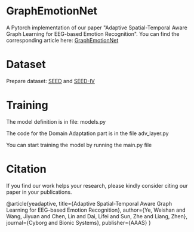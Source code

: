 # GraphEmotionNet
A Pytorch implementation of our paper "Adaptive Spatial-Temporal Aware Graph Learning for
EEG-based Emotion Recognition".
You can find the corresponding article here: [GraphEmotionNet](https://spj.science.org/doi/pdf/10.34133/cbsystems.0088)
# Dataset
Prepare dataset: [SEED](https://bcmi.sjtu.edu.cn/home/seed/seed.html) and [SEED-IV](https://bcmi.sjtu.edu.cn/home/seed/seed-iv.html)
# Training
The model definition is in file: models.py

The code for the Domain Adaptation part is in the file adv_layer.py

You can start training the model by running the main.py file
# Citation
If you find our work helps your research, please kindly consider citing our paper in your publications.

@article{yeadaptive,
  title={Adaptive Spatial-Temporal Aware Graph Learning for EEG-based Emotion Recognition},
  author={Ye, Weishan and Wang, Jiyuan and Chen, Lin and Dai, Lifei and Sun, Zhe and Liang, Zhen},
  journal={Cyborg and Bionic Systems},
  publisher={AAAS}
}
